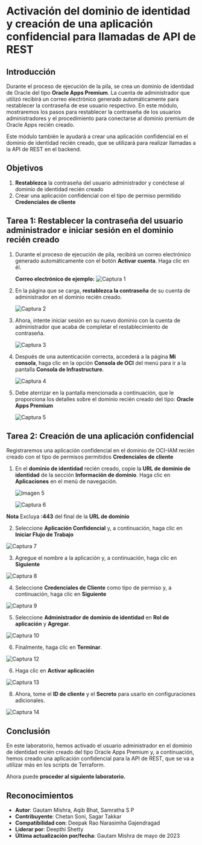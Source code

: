 # Activación del dominio de identidad y creación de una aplicación confidencial para llamadas de API de REST

## Introducción

Durante el proceso de ejecución de la pila, se crea un dominio de identidad de Oracle del tipo **Oracle Apps Premium**. La cuenta de administrador que utilizó recibirá un correo electrónico generado automáticamente para restablecer la contraseña de ese usuario respectivo. En este módulo, mostraremos los pasos para restablecer la contraseña de los usuarios administradores y el procedimiento para conectarse al dominio premium de Oracle Apps recién creado.

Este módulo también le ayudará a crear una aplicación confidencial en el dominio de identidad recién creado, que se utilizará para realizar llamadas a la API de REST en el backend.

## Objetivos

1.  **Restablezca** la contraseña del usuario administrador y conéctese al dominio de identidad recién creado
2.  Crear una aplicación confidencial con el tipo de permiso permitido **Credenciales de cliente**

## Tarea 1: Restablecer la contraseña del usuario administrador e iniciar sesión en el dominio recién creado

1.  Durante el proceso de ejecución de pila, recibirá un correo electrónico generado automáticamente con el botón **Activar cuenta**. Haga clic en él.
    
    **Correo electrónico de ejemplo:** ![Captura 1](./images/image1.jpg "Captura 1")
    
2.  En la página que se carga, **restablezca la contraseña** de su cuenta de administrador en el dominio recién creado.
    
    ![Captura 2](./images/image2.jpg "Captura 2")
    
3.  Ahora, intente iniciar sesión en su nuevo dominio con la cuenta de administrador que acaba de completar el restablecimiento de contraseña.
    
    ![Captura 3](./images/image3.jpg "Captura 3")
    
4.  Después de una autenticación correcta, accederá a la página **Mi consola**, haga clic en la opción **Consola de OCI** del menú para ir a la pantalla **Consola de Infrastructure**.
    
    ![Captura 4](./images/image4.jpg "Captura 4")
    
5.  Debe aterrizar en la pantalla mencionada a continuación, que le proporciona los detalles sobre el dominio recién creado del tipo: **Oracle Apps Premium**
    
    ![Captura 5](./images/image55.jpg "Captura 5")
    

## Tarea 2: Creación de una aplicación confidencial

Registraremos una aplicación confidencial en el dominio de OCI-IAM recién creado con el tipo de permisos permitidos **Credenciales de cliente**

1.  En el **dominio de identidad** recién creado, copie la **URL de dominio de identidad** de la sección **Información de dominio**. Haga clic en **Aplicaciones** en el menú de navegación.
    
    ![Imagen 5](./images/image5.jpg "Imagen 5")
    
    ![Captura 6](./images/image6.jpg "Captura 6")
    

**Nota** Excluya **:443** del final de la **URL de dominio**

2.  Seleccione **Aplicación Confidencial** y, a continuación, haga clic en **Iniciar Flujo de Trabajo**

![Captura 7](./images/image7.jpg "Captura 7")

3.  Agregue el nombre a la aplicación y, a continuación, haga clic en **Siguiente**

![Captura 8](./images/image8.jpg "Captura 8")

4.  Seleccione **Credenciales de Cliente** como tipo de permiso y, a continuación, haga clic en **Siguiente**

![Captura 9](./images/image9.jpg "Captura 9")

5.  Seleccione **Administrador de dominio de identidad** en **Rol de aplicación** y **Agregar**.

![Captura 10](./images/image10.jpg "Captura 10")

6.  Finalmente, haga clic en **Terminar**.

![Captura 12](./images/image12.jpg "Captura 12")

6.  Haga clic en **Activar aplicación**

![Captura 13](./images/image13.jpg "Captura 13")

8.  Ahora, tome el **ID de cliente** y el **Secreto** para usarlo en configuraciones adicionales.

![Captura 14](./images/image14.jpg "Captura 14")

## Conclusión

En este laboratorio, hemos activado el usuario administrador en el dominio de identidad recién creado del tipo Oracle Apps Premium y, a continuación, hemos creado una aplicación confidencial para la API de REST, que se va a utilizar más en los scripts de Terraform.

Ahora puede **proceder al siguiente laboratorio.**

## Reconocimientos

*   **Autor**: Gautam Mishra, Aqib Bhat, Samratha S P
*   **Contribuyente**: Chetan Soni, Sagar Takkar
*   **Compatibilidad con**: Deepak Rao Narasimha Gajendragad
*   **Liderar por**: Deepthi Shetty
*   **Última actualización por/fecha**: Gautam Mishra de mayo de 2023